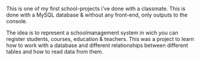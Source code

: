 This is one of my first school-projects i've done with a classmate.
This is done with a MySQL database & without any front-end, only outputs to the console.

The idea is to represent a schoolmanagement system in wich you can register students, courses, education & teachers.
This was a project to learn how to work with a database and different relationships between different tables and how to read data from them.
